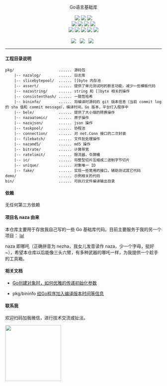 <p align="center">
<br>
Go语言基础库
<br><br>
<a title="TravisCI" target="_blank" href="https://www.travis-ci.org/q191201771/naza"><img src="https://www.travis-ci.org/q191201771/naza.svg?branch=master"></a>
<a title="codecov" target="_blank" href="https://codecov.io/gh/q191201771/naza"><img src="https://codecov.io/gh/q191201771/naza/branch/master/graph/badge.svg?style=flat-square"></a>
<a title="goreportcard" target="_blank" href="https://goreportcard.com/report/github.com/q191201771/naza"><img src="https://goreportcard.com/badge/github.com/q191201771/naza?style=flat-square"></a>
<br>
<a title="codeline" target="_blank" href="https://github.com/q191201771/naza"><img src="https://sloc.xyz/github/q191201771/naza/?category=code"></a>
<a title="license" target="_blank" href="https://github.com/q191201771/naza/blob/master/LICENSE"><img src="https://img.shields.io/badge/license-MIT-brightgreen.svg?style=flat-square"></a>
<a title="lastcommit" target="_blank" href="https://github.com/q191201771/naza/commits/master"><img src="https://img.shields.io/github/commit-activity/m/q191201771/naza.svg?style=flat-square"></a>
<a title="commitactivity" target="_blank" href="https://github.com/q191201771/naza/graphs/commit-activity"><img src="https://img.shields.io/github/last-commit/q191201771/naza.svg?style=flat-square"></a>
<br>
<a title="pr" target="_blank" href="https://github.com/q191201771/naza/pulls"><img src="https://img.shields.io/github/issues-pr-closed/q191201771/naza.svg?style=flat-square&color=FF9966"></a>
<a title="hits" target="_blank" href="https://github.com/q191201771/naza"><img src="https://hits.b3log.org/q191201771/naza.svg?style=flat-square"></a>
<a title="language" target="_blank" href="https://github.com/q191201771/naza"><img src="https://img.shields.io/github/languages/count/q191201771/naza.svg?style=flat-square"></a>
<a title="toplanguage" target="_blank" href="https://github.com/q191201771/naza"><img src="https://img.shields.io/github/languages/top/q191201771/naza.svg?style=flat-square"></a>
<a title="godoc" target="_blank" href="https://godoc.org/github.com/q191201771/naza"><img src="http://img.shields.io/badge/godoc-reference-5272B4.svg?style=flat-square"></a>
<br><br>
<a title="watcher" target="_blank" href="https://github.com/q191201771/naza/watchers"><img src="https://img.shields.io/github/watchers/q191201771/naza.svg?label=Watchers&style=social"></a>&nbsp;&nbsp;
<a title="star" target="_blank" href="https://github.com/q191201771/naza/stargazers"><img src="https://img.shields.io/github/stars/q191201771/naza.svg?label=Stars&style=social"></a>&nbsp;&nbsp;
<a title="fork" target="_blank" href="https://github.com/q191201771/naza/network/members"><img src="https://img.shields.io/github/forks/q191201771/naza.svg?label=Forks&style=social"></a>&nbsp;&nbsp;
</p>

---

#### 工程目录说明

```
pkg/                    ...... 源码包
    |-- nazalog/        ...... 日志库
    |-- slicebytepool/  ...... []byte 内存池
    |-- assert/         ...... 提供了单元测试时的断言功能，减少一些模板代码
    |-- nazastring/     ...... string 和 []byte 相关的操作
    |-- consistenthash/ ...... 一致性哈希
    |-- bininfo/        ...... 将编译时源码的 git 版本信息（当前 commit log 的 sha 值和 commit message），编译时间，Go 版本，平台打入程序中
    |-- bele/           ...... 提供了大小端的转换操作
    |-- nazaatomic/     ...... 原子操作
    |-- nazajson/       ...... json 操作
    |-- taskpool/       ...... 协程池
    |-- connection/     ...... 对 net.Conn 接口的二次封装
    |-- filebatch/      ...... 文件批处理操作
    |-- nazamd5/        ...... md5 操作
    |-- bitrate/        ...... 计算带宽
    |-- ratelimit/      ...... 限流器，令牌桶
    |-- ic/             ...... 将整型切片压缩成二进制字节切片
    |-- unique/         ...... 对象唯一 ID
    |-- fake/           ...... 实现一些常用的接口，辅助测试其它代码
demo/                   ...... 示例相关的代码
bin/                    ...... 可执行文件编译输出目录
```

#### 依赖

无任何第三方依赖

#### 项目名 naza 由来

本仓库主要用于存放我自己写的一些 Go 基础库代码。目前主要服务于我的另一个项目： [lal](https:////github.com/q191201771/lal)

naza 即哪吒（正确拼音为 nezha，我女儿发音读作 naza，少一个字母，挺好~），希望本仓库以后能像三头六臂，有多种武器的哪吒一样，为我提供一个趁手的工具箱。

#### 相关文档

* [Go创建对象时，如何优雅的传递初始化参数](https://pengrl.com/p/60015/)

* pkg/bininfo [给Go程序加入编译版本时间等信息](https://https://pengrl.com/p/37397/)

#### 联系我

欢迎扫码加我微信，进行技术交流或扯淡。

<img src="https://pengrl.com/images/yoko_vx.jpeg" width="180" height="180" />
